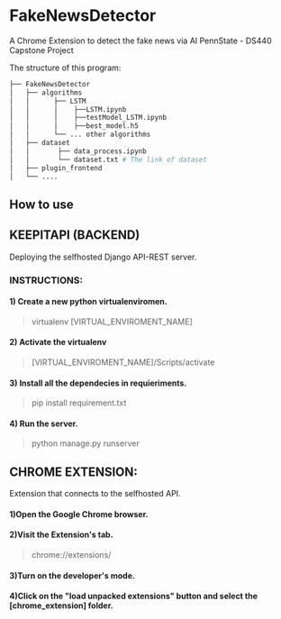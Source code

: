 # FakeNewsDetector
A Chrome Extension to detect the fake news via AI
PennState - DS440 Capstone Project

The structure of this program:


```bash
├── FakeNewsDetector
│   ├── algorithms
│   │      ├── LSTM
│   │  	   │    ├──LSTM.ipynb
│   │ 	   │	├──testModel_LSTM.ipynb
│   │	   │	├──best_model.h5
│   │	   └── ... other algorithms
│   ├── dataset
│   │       ├── data_process.ipynb
│   │	    └── dataset.txt # The link of dataset
│   ├── plugin_frontend
│   └── ....
```



## How to use

## **KEEPITAPI (BACKEND)**

Deploying the selfhosted Django API-REST server.

### INSTRUCTIONS:

#### 1) Create a new python virtualenviromen.

> virtualenv [VIRTUAL_ENVIROMENT_NAME]  

#### 2) Activate the virtualenv 

> [VIRTUAL_ENVIROMENT_NAME]/Scripts/activate

#### 3) Install all the dependecies in requieriments.

> pip install requirement.txt 

#### 4) Run the server.

> python manage.py runserver

## **CHROME EXTENSION:**

Extension that connects to the selfhosted API.

#### 1)Open the Google Chrome browser.

#### 2)Visit the Extension's tab.

> chrome://extensions/

#### 3)Turn on the developer's mode.

#### 4)Click on the "load unpacked extensions" button and select the [chrome_extension] folder.
